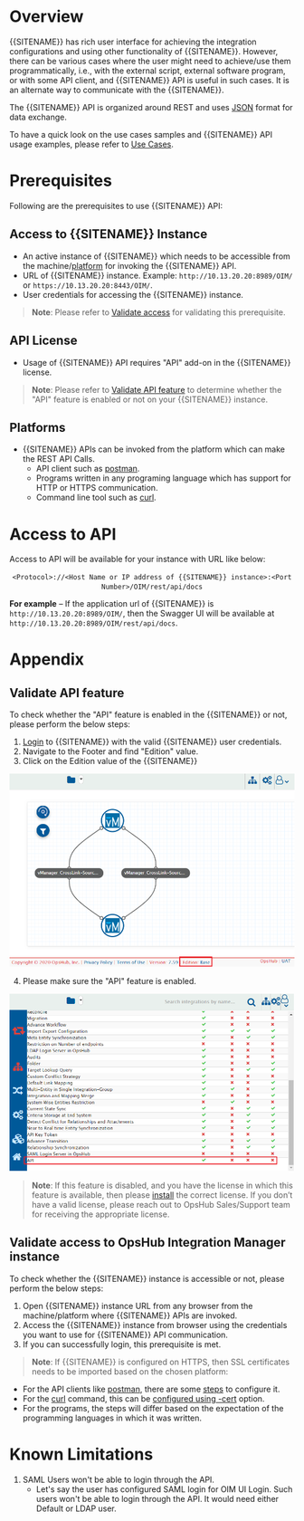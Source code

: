 # Overview

{{SITENAME}} has rich user interface for achieving the integration configurations and using other functionality of {{SITENAME}}. However, there can be various cases where the user might need to achieve/use them programmatically, i.e., with the external script, external software program, or with some API client, and {{SITENAME}} API is useful in such cases. It is an alternate way to communicate with the {{SITENAME}}.

The {{SITENAME}} API is organized around REST and uses [JSON](https://www.json.org/json-en.html) format for data exchange.

To have a quick look on the use cases samples and {{SITENAME}} API usage examples, please refer to [Use Cases](sample-use-cases.md).

# Prerequisites

Following are the prerequisites to use {{SITENAME}} API:

## Access to {{SITENAME}} Instance

- An active instance of {{SITENAME}} which needs to be accessible from the machine/[platform](#platforms) for invoking the {{SITENAME}} API.
- URL of {{SITENAME}} instance. Example: `http://10.13.20.20:8989/OIM/` or `https://10.13.20.20:8443/OIM/`.
- User credentials for accessing the {{SITENAME}} instance.  
>**Note**: Please refer to [Validate access](#validate-access-to-opshub-integration-manager-instance) for validating this prerequisite.

## API License

- Usage of {{SITENAME}} API requires "API" add-on in the {{SITENAME}} license.  
>**Note**: Please refer to [Validate API feature](#validate-api-feature) to determine whether the "API" feature is enabled or not on your {{SITENAME}} instance.

## Platforms

- {{SITENAME}} APIs can be invoked from the platform which can make the REST API Calls.
  - API client such as [postman](https://www.postman.com/).
  - Programs written in any programing language which has support for HTTP or HTTPS communication.
  - Command line tool such as [curl](https://curl.se/).

# Access to API

Access to API will be available for your instance with URL like below:

<center><code>&lt;Protocol&gt;://&lt;Host Name or IP address of {{SITENAME}} instance&gt;:&lt;Port Number&gt;/OIM/rest/api/docs</code></center>

**For example** – If the application url of {{SITENAME}} is `http://10.13.20.20:8989/OIM/`, then the Swagger UI will be available at `http://10.13.20.20:8989/OIM/rest/api/docs`.

# Appendix

## Validate API feature

To check whether the "API" feature is enabled in the {{SITENAME}} or not, please perform the below steps:

1. [Login](../../getting-started/logging-in.md) to {{SITENAME}} with the valid {{SITENAME}} user credentials.
2. Navigate to the Footer and find "Edition" value.
3. Click on the Edition value of the {{SITENAME}}
   
<p align="center">
<img src="../../assets/API1.png" width="800"/>
</p>

4. Please make sure the "API" feature is enabled.
   
<p align="center">
<img src="../../assets/API2.png" width="800"/>
</p>

 >**Note**: If this feature is disabled, and you have the license in which this feature is available, then please [install](Managing_Licenses) the correct license. If you don’t have a valid license, please reach out to OpsHub Sales/Support team for receiving the appropriate license.

## Validate access to OpsHub Integration Manager instance

To check whether the {{SITENAME}} instance is accessible or not, please perform the below steps:

1. Open {{SITENAME}} instance URL from any browser from the machine/platform where {{SITENAME}} APIs are invoked.
2. Access the {{SITENAME}} instance from browser using the credentials you want to use for {{SITENAME}} API communication.
3. If you can successfully login, this prerequisite is met.  
 >**Note**: If {{SITENAME}} is configured on HTTPS, then SSL certificates needs to be imported based on the chosen platform:
   - For the API clients like [postman](https://www.postman.com/), there are some [steps](https://learning.postman.com/docs/sending-requests/certificates/) to configure it.
   - For the [curl](https://curl.se/) command, this can be [configured using -cert](https://curl.se/docs/manpage.html) option.
   - For the programs, the steps will differ based on the expectation of the programming languages in which it was written.

# Known Limitations

1. SAML Users won't be able to login through the API.
   - Let's say the user has configured SAML login for OIM UI Login. Such users won't be able to login through the API. It would need either Default or LDAP user.




